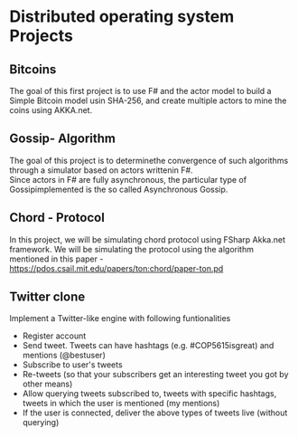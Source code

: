 # Distributed operating system Projects

## Bitcoins
The goal of this first project is to use F# and the actor model to build a Simple Bitcoin model usin SHA-256, and create multiple actors to mine the coins using AKKA.net.

## Gossip- Algorithm
The goal of this project is to determinethe convergence of such algorithms through a simulator based on actors writtenin F#.  
Since actors in F# are fully asynchronous, the particular type of Gossipimplemented is the so called Asynchronous Gossip.


## Chord - Protocol
In this project, we will be simulating chord protocol using FSharp Akka.net framework. We will be simulating the protocol using the algorithm mentioned in this paper - https://pdos.csail.mit.edu/papers/ton:chord/paper-ton.pd


## Twitter clone
Implement a Twitter-like engine with following funtionalities
- Register account
- Send tweet. Tweets can have hashtags (e.g. #COP5615isgreat) and mentions (@bestuser)
- Subscribe to user's tweets
- Re-tweets (so that your subscribers get an interesting tweet you got by other means)
- Allow querying tweets subscribed to, tweets with specific hashtags, tweets in which the user is mentioned (my mentions)
- If the user is connected, deliver the above types of tweets live (without querying)